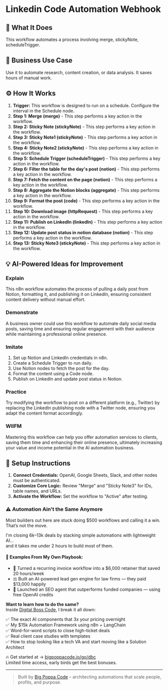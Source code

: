 # Linkedin Code Automation Webhook

## 🚀 What It Does
This workflow automates a process involving merge, stickyNote, scheduleTrigger.

## 💼 Business Use Case
Use it to automate research, content creation, or data analysis. It saves hours of manual work.

## ⚙️ How It Works
1.  **Trigger:** This workflow is designed to run on a schedule. Configure the interval in the Schedule node.
2. **Step 1: Merge (merge)** - This step performs a key action in the workflow.
3. **Step 2: Sticky Note (stickyNote)** - This step performs a key action in the workflow.
4. **Step 3: Sticky Note1 (stickyNote)** - This step performs a key action in the workflow.
5. **Step 4: Sticky Note2 (stickyNote)** - This step performs a key action in the workflow.
6. **Step 5: Schedule Trigger (scheduleTrigger)** - This step performs a key action in the workflow.
7. **Step 6: Filter the table for the day's post (notion)** - This step performs a key action in the workflow.
8. **Step 7: Fetch the content on the page (notion)** - This step performs a key action in the workflow.
9. **Step 8: Aggregate the Notion blocks (aggregate)** - This step performs a key action in the workflow.
10. **Step 9: Format the post (code)** - This step performs a key action in the workflow.
11. **Step 10: Download image (httpRequest)** - This step performs a key action in the workflow.
12. **Step 11: Publish on LinkedIn (linkedIn)** - This step performs a key action in the workflow.
13. **Step 12: Update post status in notion database (notion)** - This step performs a key action in the workflow.
14. **Step 13: Sticky Note3 (stickyNote)** - This step performs a key action in the workflow.

## 💡 AI-Powered Ideas for Improvement
### Explain
This n8n workflow automates the process of pulling a daily post from Notion, formatting it, and publishing it on LinkedIn, ensuring consistent content delivery without manual effort.

### Demonstrate
A business owner could use this workflow to automate daily social media posts, saving time and ensuring regular engagement with their audience while maintaining a professional online presence.

### Imitate
1. Set up Notion and LinkedIn credentials in n8n.
2. Create a Schedule Trigger to run daily.
3. Use Notion nodes to fetch the post for the day.
4. Format the content using a Code node.
5. Publish on LinkedIn and update post status in Notion.

### Practice
Try modifying the workflow to post on a different platform (e.g., Twitter) by replacing the LinkedIn publishing node with a Twitter node, ensuring you adapt the content format accordingly.

### WIIFM
Mastering this workflow can help you offer automation services to clients, saving them time and enhancing their online presence, ultimately increasing your value and income potential in the AI automation business.

## 🔧 Setup Instructions
1. **Connect Credentials:** OpenAI, Google Sheets, Slack, and other nodes must be authenticated.
2. **Customize Core Logic:** Review "Merge" and "Sticky Note3" for IDs, table names, and URLs.
3. **Activate the Workflow:** Set the workflow to "Active" after testing.

### ⚠️ Automation Ain’t the Same Anymore

Most builders out here are stuck doing $500 workflows and calling it a win.  
That’s not the move.  

I'm closing $6k–$13k deals by stacking simple automations with lightweight AI...  
and it takes me under 2 hours to build most of them.

#### 🧠 Examples From My Own Playbook:
- 🔁 Turned a recurring invoice workflow into a $6,000 retainer that saved 20 hours/week  
- ⚖️ Built an AI-powered lead gen engine for law firms — they paid $13,000 happily  
- 🚀 Launched an SEO agent that outperforms funded companies — using free OpenAI credits  

**Want to learn how to do the same?**  
Inside [Digital Boss Code](https://bigpoppacode.io/go/dbc), I break it all down:

✅ The exact AI components that 3x your pricing overnight  
✅ My $15k Automation Framework using n8n + LangChain  
✅ Word-for-word scripts to close high-ticket deals  
✅ Real client case studies with templates  
✅ How to stop looking like a tech VA and start moving like a Solution Architect  

🔥 Get started at → [bigpoppacode.io/go/dbc](https://bigpoppacode.io/go/dbc)  
Limited time access, early birds get the best bonuses.

---
> Built by [Big Poppa Code](https://bigpoppacode.io) – architecting automations that scale people, profits, and purpose.
